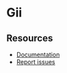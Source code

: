 Gii 
====

Resources
---------

  * [Documentation](https://github.com/codexten/docs/tree/master/yii-gii)
  * [Report issues](https://github.com/codexten/yii-gii/issues)
